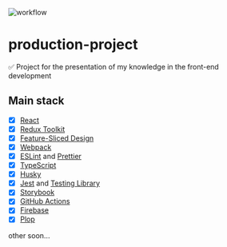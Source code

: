 ![workflow](https://github.com/MukhinVadim/production-project/actions/workflows/main.yml/badge.svg)

# production-project
✅ Project for the presentation of my knowledge in the front-end development

## Main stack

- [x] [React](https://ru.reactjs.org/)
- [x] [Redux Toolkit](https://redux-toolkit.js.org/)
- [x] [Feature-Sliced Design](https://feature-sliced.design)
- [x] [Webpack](https://webpack.js.org/)
- [x] [ESLint](https://eslint.org) and [Prettier](https://prettier.io)
- [x] [TypeScript](https://www.typescriptlang.org/)
- [x] [Husky](https://typicode.github.io/husky)
- [x] [Jest](https://jestjs.io/) and [Testing Library](https://testing-library.com/)
- [x] [Storybook](https://storybook.js.org/)
- [x] [GitHub Actions](https://github.com/features/actions)
- [x] [Firebase](https://firebase.google.com/)
- [x] [Plop](https://plopjs.com/)

other soon...
